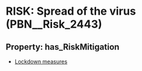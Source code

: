 # RISK: __Spread of the virus__ (PBN__Risk_2443)

## Property: has_RiskMitigation

* [Lockdown measures](PBN__Mitigation_108)

